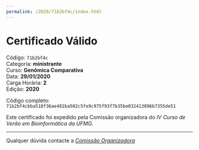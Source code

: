 ```yaml
---
permalink: /2020/71b2bf4c/index.html
---
```


# Certificado Válido

Código: `71b2bf4c`<br>
Categoria: **ministrante**<br>
Curso: **Genômica Comparativa**<br>
Data: **29/01/2020**<br>
Carga Horária: **2**<br>
Edição: **2020**<br>


Código completo: `71b2bf4cbba518f36ae481ba502c5fe9c975f93f7b35be032413896b7355de51`


Este certificado foi expedido pela Comissão organizadora do *IV Curso de Verão em Bioinformática da UFMG*.

----

Qualquer dúvida contacte a [_Comissão Organizadora_](<mailto:cursobioinfoufmg@gmail.com$subject=[Certificados]>)


